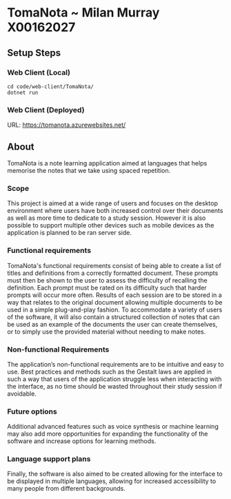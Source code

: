 # TomaNota ~ Milan Murray X00162027

## Setup Steps

### Web Client (Local)

	cd code/web-client/TomaNota/
	dotnet run

### Web Client (Deployed)

URL: https://tomanota.azurewebsites.net/

## About

TomaNota is a note learning application aimed at languages that helps memorise the notes that we take using spaced repetition. 

### Scope

This project is aimed at a wide range of users and focuses on the desktop environment where users have both increased control over their documents as well as more time to dedicate to a study session. However it is also possible to support multiple other devices such as mobile devices as the application is planned to be ran server side.

### Functional requirements

TomaNota's functional requirements consist of being able to create a list of titles and definitions from a correctly formatted document. These prompts must then be shown to the user to assess the difficulty of recalling the definition. Each prompt must be rated on its difficulty such that harder prompts will occur more often. Results of each session are to be stored in a way that relates to the original document allowing multiple documents to be used in a simple plug-and-play fashion. To accommodate a variety of users of the software, it will also contain a structured collection of notes that can be used as an example of the documents the user can create themselves, or to simply use the provided material without needing to make notes.

### Non-functional Requirements

The application’s non-functional requirements are to be intuitive and easy to use. Best practices and methods such as the Gestalt laws are applied in such a way that users of the application struggle less when interacting with the interface, as no time should be wasted throughout their study session if avoidable.

### Future options

Additional advanced features such as voice synthesis or machine learning may also add
more opportunities for expanding the functionality of the software and increase options for learning methods.

### Language support plans

Finally, the software is also aimed to be created allowing for the interface to be displayed in multiple languages, allowing for increased accessibility to many people from different backgrounds.
